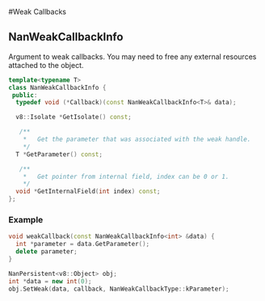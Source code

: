 #Weak Callbacks

## NanWeakCallbackInfo
Argument to weak callbacks.
You may need to free any external resources attached to the object.
```c++
template<typename T>
class NanWeakCallbackInfo {
 public:
  typedef void (*Callback)(const NanWeakCallbackInfo<T>& data);

  v8::Isolate *GetIsolate() const;

   /**
    *   Get the parameter that was associated with the weak handle.
    */
  T *GetParameter() const;

   /**
    *   Get pointer from internal field, index can be 0 or 1.
    */
  void *GetInternalField(int index) const;
};
```

### Example
```c++
void weakCallback(const NanWeakCallbackInfo<int> &data) {
  int *parameter = data.GetParameter();
  delete parameter;
}

NanPersistent<v8::Object> obj;
int *data = new int(0);
obj.SetWeak(data, callback, NanWeakCallbackType::kParameter);
```
